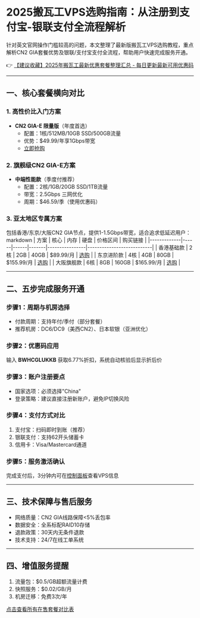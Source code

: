 # 2025搬瓦工VPS选购指南：从注册到支付宝-银联支付全流程解析

针对英文官网操作门槛较高的问题，本文整理了最新版搬瓦工VPS选购教程，重点解析CN2 GIA套餐优势及银联/支付宝支付全流程，帮助用户快速完成服务开通。

👉 [【建议收藏】2025年搬瓦工最新优惠套餐整理汇总 - 每日更新最新可用优惠码](https://bit.ly/banwagon)

---

## 一、核心套餐横向对比

### 1. 高性价比入门方案
- **CN2 GIA-E 限量版**（年度首选）
  - 配置：1核/512MB/10GB SSD/500GB流量
  - 优势：$49.99/年享1Gbps带宽
  - [立即抢购](https://bit.ly/banwagon)

### 2. 旗舰级CN2 GIA-E方案
- **中端性能款**（季度付推荐）
  - 配置：2核/1GB/20GB SSD/1TB流量
  - 带宽：2.5Gbps 三网优化
  - 周期：$46.59/季（使用优惠码）

### 3. 亚太地区专属方案
包括香港/东京/大阪CN2 GIA节点，提供1-1.5Gbps带宽，适合追求低延迟用户：
markdown
| 方案        | 核心 | 内存 | 硬盘  | 价格区间       | 购买链接                  |
|-------------|------|------|-------|----------------|---------------------------|
| 香港基础款  | 2核  | 2GB  | 40GB  | $89.99/月      | [选购](https://bit.ly/banwagon) |
| 东京进阶款  | 4核  | 4GB  | 80GB  | $155.99/月     | [选购](https://bit.ly/banwagon) |
| 大阪旗舰款  | 6核  | 8GB  | 160GB | $165.99/月     | [选购](https://bit.ly/banwagon) |

---

## 二、五步完成服务开通

### 步骤1：周期与机房选择
- 付款周期：支持年付/季付（部分套餐）
- 推荐机房：DC6/DC9（美西CN2）、日本软银（亚洲优化）

### 步骤2：优惠码应用
输入 **BWHCGLUKKB** 获取6.77%折扣，系统自动核验后显示折后价

### 步骤3：账户注册要点
- 国家选项：必须选择"China"
- 登录策略：建议直接注册新账户，避免IP切换风险

### 步骤4：支付方式对比
1. 支付宝：扫码即时到账（推荐）
2. 银联支付：支持62开头储蓄卡
3. 信用卡：Visa/Mastercard通道

### 步骤5：服务激活确认
完成支付后，3分钟内可在[控制面板](https://bit.ly/banwagon)查看VPS信息

---

## 三、技术保障与售后服务
- 网络质量：CN2 GIA线路保障<5%丢包率
- 数据安全：全系标配RAID10存储
- 退款政策：30天内无条件退款
- 技术支持：24/7在线工单系统

---

## 四、增值服务提醒
1. 流量包：$0.5/GB超额流量计费
2. 快照服务：$0.02/GB/月
3. 机房迁移：免费3次/年

[点击查看所有在售套餐对比表](https://bit.ly/banwagon)
